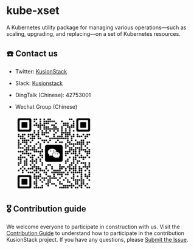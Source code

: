 # kube-xset

A Kubernetes utility package for managing various operations—such as scaling, upgrading, and replacing—on a set of Kubernetes resources.

## ☎️ Contact us
- Twitter: [KusionStack](https://twitter.com/KusionStack)
- Slack: [Kusionstack](https://join.slack.com/t/kusionstack/shared_invite/zt-19lqcc3a9-_kTNwagaT5qwBE~my5Lnxg)
- DingTalk (Chinese): 42753001
- Wechat Group (Chinese)

  <img src="docs/wx_spark.jpg" width="200" height="200"/>

## 🎖︎ Contribution guide

We welcome everyone to participate in construction with us. Visit the [Contribution Guide](docs/contributing.md)
to understand how to participate in the contribution KusionStack project.
If you have any questions, please [Submit the Issue](https://github.com/KusionStack/kube-xset/issues).
